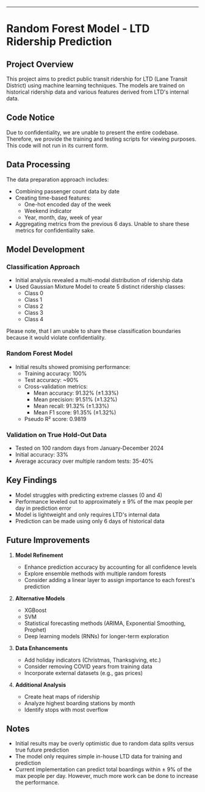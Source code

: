 
---
# Random Forest Model - LTD Ridership Prediction 

## Project Overview

This project aims to predict public transit ridership for LTD (Lane Transit District) using machine learning techniques. The models are trained on historical ridership data and various features derived from LTD's internal data.

## Code Notice
Due to confidentiality, we are unable to present the entire codebase. Therefore, we provide the training and testing scripts for viewing purposes. This code will not run in its current form. 

## Data Processing

The data preparation approach includes:

- Combining passenger count data by date
- Creating time-based features:
    - One-hot encoded day of the week
    - Weekend indicator
    - Year, month, day, week of year
- Aggregating metrics from the previous 6 days. Unable to share these metrics for confidentiality sake.

## Model Development

### Classification Approach

- Initial analysis revealed a multi-modal distribution of ridership data
- Used Gaussian Mixture Model to create 5 distinct ridership classes:
    - Class 0
    - Class 1
    - Class 2
    - Class 3
    - Class 4

Please note, that I am unable to share these classification boundaries because it would violate confidentiality. 

### Random Forest Model

- Initial results showed promising performance:
    - Training accuracy: 100%
    - Test accuracy: ~90%
    - Cross-validation metrics:
        - Mean accuracy: 91.32% (±1.33%)
        - Mean precision: 91.51% (±1.32%)
        - Mean recall: 91.32% (±1.33%)
        - Mean F1 score: 91.35% (±1.32%)
    - Pseudo R² score: 0.9819

### Validation on True Hold-Out Data

- Tested on 100 random days from January-December 2024
- Initial accuracy: 33%
- Average accuracy over multiple random tests: 35-40%

## Key Findings

- Model struggles with predicting extreme classes (0 and 4)
- Performance leveled out to approximately ± 9% of the max people per day in prediction error
- Model is lightweight and only requires LTD's internal data
- Prediction can be made using only 6 days of historical data

## Future Improvements

1. **Model Refinement**
    
    - Enhance prediction accuracy by accounting for all confidence levels
    - Explore ensemble methods with multiple random forests
    - Consider adding a linear layer to assign importance to each forest's prediction
2. **Alternative Models**
    
    - XGBoost
    - SVM
    - Statistical forecasting methods (ARIMA, Exponential Smoothing, Prophet)
    - Deep learning models (RNNs) for longer-term exploration
3. **Data Enhancements**
    
    - Add holiday indicators (Christmas, Thanksgiving, etc.)
    - Consider removing COVID years from training data
    - Incorporate external datasets (e.g., gas prices)
4. **Additional Analysis**
    
    - Create heat maps of ridership
    - Analyze highest boarding stations by month
    - Identify stops with most overflow

## Notes

- Initial results may be overly optimistic due to random data splits versus true future prediction
- The model only requires simple in-house LTD data for training and prediction
- Current implementation can predict total boardings within ± 9% of the max people per day. However, much more work can be done to increase the performance. 
